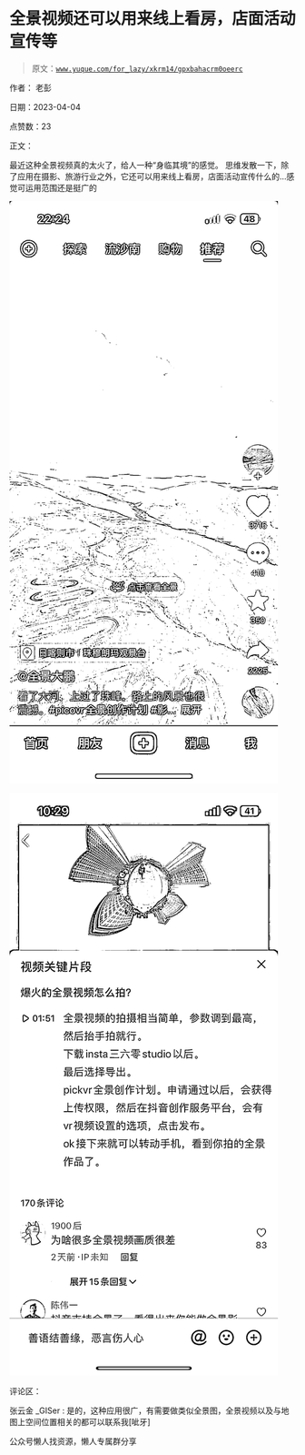 # 全景视频还可以用来线上看房，店面活动宣传等

> 原文：[`www.yuque.com/for_lazy/xkrm14/gpxbahacrm0oeerc`](https://www.yuque.com/for_lazy/xkrm14/gpxbahacrm0oeerc)



作者： 老彭



日期：2023-04-04



点赞数：23



正文：



最近这种全景视频真的太火了，给人一种“身临其境”的感觉。 思维发散一下，除了应用在摄影、旅游行业之外，它还可以用来线上看房，店面活动宣传什么的...感觉可运用范围还是挺广的



![](img/b6faca38d2f2e668e2fd7003e55234b6.png)



![](img/fc72d32f01370409f2ef3e904c6b4df3.png)



评论区：



张云金 _GISer : 是的，这种应用很广，有需要做类似全景图，全景视频以及与地图上空间位置相关的都可以联系我[呲牙]



公众号懒人找资源，懒人专属群分享


